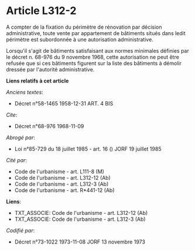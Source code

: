 # Article L312-2

A compter de la fixation du périmètre de rénovation par décision administrative, toute vente par appartement de bâtiments
situés dans ledit périmètre est subordonnée à une autorisation administrative.

Lorsqu'il s'agit de bâtiments satisfaisant aux normes minimales définies par le décret n. 68-976 du 9 novembre 1968, cette
autorisation ne peut être refusée que si ces bâtiments figurent sur la liste des bâtiments à démolir dressée par l'autorité
administrative.

**Liens relatifs à cet article**

_Anciens textes_:

  - Décret n°58-1465 1958-12-31 ART. 4 BIS

_Cite_:

  - Décret n°68-976 1968-11-09

_Abrogé par_:

  - Loi n°85-729 du 18 juillet 1985 - art. 16 () JORF 19 juillet 1985

_Cité par_:

  - Code de l'urbanisme - art. L111-8 (M)
  - Code de l'urbanisme - art. L312-12 (Ab)
  - Code de l'urbanisme - art. L312-3 (Ab)
  - Code de l'urbanisme - art. R*441-12 (Ab)

**Liens**:

  - TXT_ASSOCIE: Code de l'urbanisme - art. L312-12 (Ab)
  - TXT_ASSOCIE: Code de l'urbanisme - art. L312-3 (Ab)

_Codifié par_:

  - Décret n°73-1022 1973-11-08 JORF 13 novembre 1973
